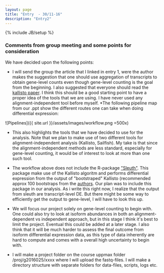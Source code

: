 ```yaml
---
layout: page
title: "Entry  - 30/11-16"
description: "Entry2"
---
```

{% include JB/setup %}

### Comments from group meeting and some points for consideration
We have decided upon the following points:

* I will send the group the article that I linked in entry 1, were the author makes the suggestion that one should use aggregation of transcripts to obtain gene-level counts even though gene-level counting is the goal from the beginning. I also suggested that everyone should read the [kallisto paper](http://www.nature.com/nbt/journal/v34/n5/full/nbt.3519.html). I think this should be a good starting point to have a proper idea of the tools that we are using. I have never used any alignment-independent tool before myself.
*The following pipeline map from our .ppt show the different routes one can take when doing differential expression:


![Pipelines]({{ site.url }}/assets/images/workflow.png =500x)


* This also highlights the tools that we have decided to use for the analysis. Note that we plan to make use of two different tools for alignment-independent analysis (Kallisto, Sailfish). My take is that since the alignment-independent methods are less standard, especially for gene-level counting, it would be of interest to look at more than one such tool.

* The workflow above does not include the R-package ["Sleuth"](https://github.com/pachterlab/sleuth). This package make use of the Kallisto algoritm and performs differential expression from the output of "bootstraped" Kallisto (recommended approx 100 bootstraps from the [authors](https://liorpachter.wordpress.com/2015/08/17/a-sleuth-for-rna-seq/). Our plan was to include this package in our analysis. As i write this right now, I realize that the output from sleuth are transcript-level DE. But there might be some way to efficiently get the output to gene-level, I will have to look this up.

* We will focus our project solely on gene-level counting to begin with. One could also try to look at isoform abundances in both an alignment-dependent vs independent approach, but in this stage I think it's best to limit the project. Eventual this could be added at a later stage. I also think that it will be much harder to assess the final outcome from isoform differential expression data, as this type of data inherently are hard to compute and comes with a overall high uncertainty to begin with.

* I will make a project folder on the course uppmax folder /proj/g2016025/xxxx where I will upload the fastq-files. I will make a directory structure with separate folders for data-files, scripts, logs etc.


